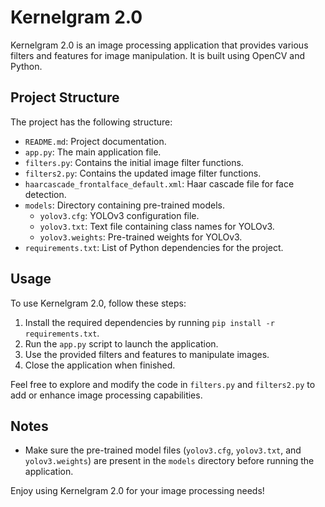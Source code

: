 # Kernelgram 2.0

Kernelgram 2.0 is an image processing application that provides various filters and features for image manipulation. It is built using OpenCV and Python.

## Project Structure

The project has the following structure:

- `README.md`: Project documentation.
- `app.py`: The main application file.
- `filters.py`: Contains the initial image filter functions.
- `filters2.py`: Contains the updated image filter functions.
- `haarcascade_frontalface_default.xml`: Haar cascade file for face detection.
- `models`: Directory containing pre-trained models.
  - `yolov3.cfg`: YOLOv3 configuration file.
  - `yolov3.txt`: Text file containing class names for YOLOv3.
  - `yolov3.weights`: Pre-trained weights for YOLOv3.
- `requirements.txt`: List of Python dependencies for the project.

## Usage

To use Kernelgram 2.0, follow these steps:

1. Install the required dependencies by running `pip install -r requirements.txt`.
2. Run the `app.py` script to launch the application.
3. Use the provided filters and features to manipulate images.
4. Close the application when finished.

Feel free to explore and modify the code in `filters.py` and `filters2.py` to add or enhance image processing capabilities.

## Notes

- Make sure the pre-trained model files (`yolov3.cfg`, `yolov3.txt`, and `yolov3.weights`) are present in the `models` directory before running the application.

Enjoy using Kernelgram 2.0 for your image processing needs!

